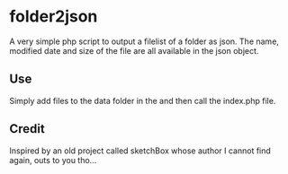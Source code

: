 folder2json
===========

A very simple php script to output a filelist of a folder as json. The name, modified date and size of the file are all available in the json object.


Use
---

Simply add files to the data folder in the and then call the index.php file.


Credit
------

Inspired by an old project called sketchBox whose author I cannot find again, outs to you tho...